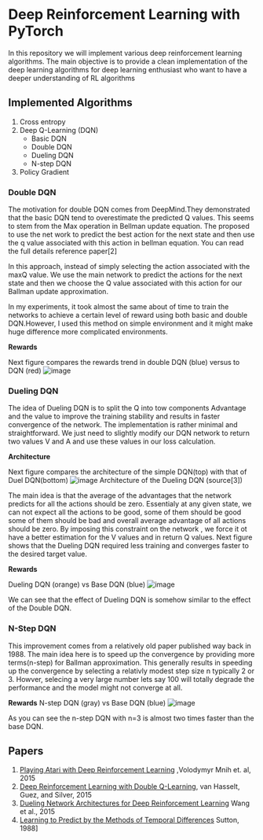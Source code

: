 # Deep Reinforcement Learning with PyTorch

In this repository we will implement various deep reinforcement learning algorithms. 
The main objective is to provide a clean implementation of the deep learning algorithms for deep learning enthusiast who want to have a deeper understanding of RL algorithms 

## **Implemented Algorithms**
1. Cross entropy
2. Deep Q-Learning (DQN)
   - Basic DQN
   - Double DQN
   - Dueling DQN
   - N-step DQN
3. Policy Gradient


### Double DQN
The motivation for double DQN comes from DeepMind.They demonstrated that the basic DQN tend to overestimate the
predicted Q values. This seems to stem from the Max operation in Bellman update equation. The proposed to use the net work to 
predict the best action for the next state and then use the q value associated with this action in bellman equation.
You can read the full details reference paper[2]

In this approach, instead of simply selecting the action associated with the maxQ value. We use the main network to predict the actions for the next state and then 
we choose the Q value associated with this action for our Ballman update approximation.

In my experiments, it took almost the same about of time to train the networks to achieve a certain 
level of reward using both basic and double DQN.However, I used this method on simple environment and it might make huge difference more complicated environments.

**Rewards**

Next figure compares the rewards trend in double DQN (blue) versus to DQN (red)
![image](https://user-images.githubusercontent.com/32692718/78838669-e8cbd200-79b3-11ea-9144-83f91b26d961.png)

### Dueling DQN
The idea of Dueling DQN is to split the Q into tow components Advantage and the value to improve the training stability and results in faster convergence of the network.
The implementation is rather minimal and straightforward. We just need to slightly modify our DQN network to return two values V and A and use these values in our loss calculation.


**Architecture**

Next figure compares the architecture of the simple DQN(top) with that of Duel DQN(bottom)
![image](https://user-images.githubusercontent.com/32692718/78841423-7e6a6000-79ba-11ea-8a29-4d762ed4f7c5.png)
Architecture of the Dueling DQN (source[3])

The main idea is that the average of the advantages that the network predicts for all the actions should be zero. Essentialy at any given state, we can not expect all the actions to be good, 
some of them should be good some of them should be bad and overall average advantage of all actions should be zero.
By imposing this constraint on the network , we force it ot have a better estimation for the V values and in return Q values. 
Next figure shows that the Dueling DQN required less training and converges faster to the desired target value.

**Rewards**

Dueling DQN (orange) vs Base DQN (blue)
![image](https://user-images.githubusercontent.com/32692718/78846761-16237a80-79ca-11ea-88b7-db40a5ec567f.png)

We can see that the effect of Dueling DQN is somehow similar to the effect of the Double DQN.

### N-Step DQN
This improvement comes from a relatively old paper published way back in 1988. The main idea here is to speed up the convergence by providing more terms(n-step)
for Ballman approximation. This generally results in speeding up the convergence by selecting a relativly modest step size n typically 2 or 3. Howver, selecing a very large number 
lets say 100 will totally degrade the performance and the model might not converge at all.

**Rewards**
N-step DQN (gray) vs Base DQN (blue)
![image](https://user-images.githubusercontent.com/32692718/78937769-458bc300-7a6e-11ea-9f38-2136bf4eea79.png)

As you can see the n-step DQN with n=3 is almost two times faster than the base DQN.

## Papers
1. [Playing Atari with Deep Reinforcement Learning](https://arxiv.org/pdf/1312.5602v1.pdf) ,Volodymyr Mnih et. al, 2015
2. [Deep Reinforcement Learning with Double Q-Learning](https://arxiv.org/abs/1509.06461), van Hasselt, Guez, and Silver, 2015 
3. [Dueling Network Architectures for Deep Reinforcement Learning](https://arxiv.org/abs/1511.06581) Wang et al., 2015
4. [Learning to Predict by the Methods of Temporal Differences](http://incompleteideas.net/papers/sutton-88-with-erratum.pdf) Sutton, 1988]

